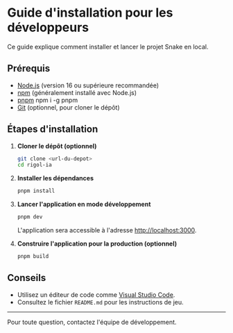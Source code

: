 # Guide d'installation pour les développeurs

Ce guide explique comment installer et lancer le projet Snake en local.

## Prérequis

- [Node.js](https://nodejs.org/) (version 16 ou supérieure recommandée)
- [npm](https://www.npmjs.com/) (généralement installé avec Node.js)
- [pnpm](https://pnpm.io/) npm i -g pnpm
- [Git](https://git-scm.com/) (optionnel, pour cloner le dépôt)

## Étapes d'installation

1. **Cloner le dépôt (optionnel)**
   ```bash
   git clone <url-du-depot>
   cd rigol-ia
   ```

2. **Installer les dépendances**
   ```bash
   pnpm install
   ```

3. **Lancer l'application en mode développement**
   ```bash
   pnpm dev
   ```
   L'application sera accessible à l'adresse [http://localhost:3000](http://localhost:3000).

4. **Construire l'application pour la production (optionnel)**
   ```bash
   pnpm build
   ```

## Conseils

- Utilisez un éditeur de code comme [Visual Studio Code](https://code.visualstudio.com/).
- Consultez le fichier `README.md` pour les instructions de jeu.

---

Pour toute question, contactez l'équipe de développement.